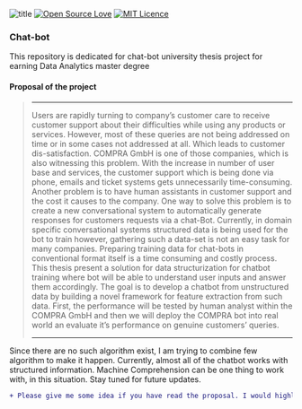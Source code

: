 ![title](https://ci.appveyor.com/api/projects/status/%7B%7Bstatus_id%7D%7D) 
[![Open Source Love](https://badges.frapsoft.com/os/v1/open-source.png?v=103)](https://github.com/ellerbrock/open-source-badges/) 
[![MIT Licence](https://badges.frapsoft.com/os/mit/mit.svg?v=103)](https://opensource.org/licenses/mit-license.php)



### Chat-bot
This repository is dedicated for chat-bot university thesis project for earning Data Analytics master degree

#### Proposal of the project
>***
>Users are rapidly turning to company’s customer care to receive customer support about their difficulties while using any products or services. However, most of these queries are not being addressed on time or in some cases not addressed at all. Which leads to customer dis-satisfaction. COMPRA GmbH is one of those companies, which is also witnessing this problem. With the increase in number of user base and services, the customer support which is being done via phone, emails and ticket systems gets unnecessarily time-consuming. Another problem is to have human assistants in customer support and the cost it causes to the company. One way to solve this problem is to create a new conversational system to automatically generate responses for customers requests via a chat-Bot. Currently, in domain specific conversational systems structured data is being used for the bot to train however, gathering such a data-set is not an easy task for many companies. Preparing training data for chat-bots in conventional format itself is a time consuming and costly process. This thesis present a solution for data structurization for chatbot training where bot will be able to understand user inputs and answer them accordingly. The goal is to develop a chatbot from unstructured data by building a novel framework for feature extraction from such data. First, the performance will be tested by human analyst within the COMPRA GmbH and then we will deploy the COMPRA bot into real world an evaluate it’s performance on genuine customers’ queries.
>***
Since there are no such algorithm exist, I am trying to combine few algorithm to make it happen. Currently, almost all of the chatbot works with structured information. Machine Comprehension can be one thing to work with, in this situation. Stay tuned for future updates. 

```diff
+ Please give me some idea if you have read the proposal. I would highly appreciate that.

```
